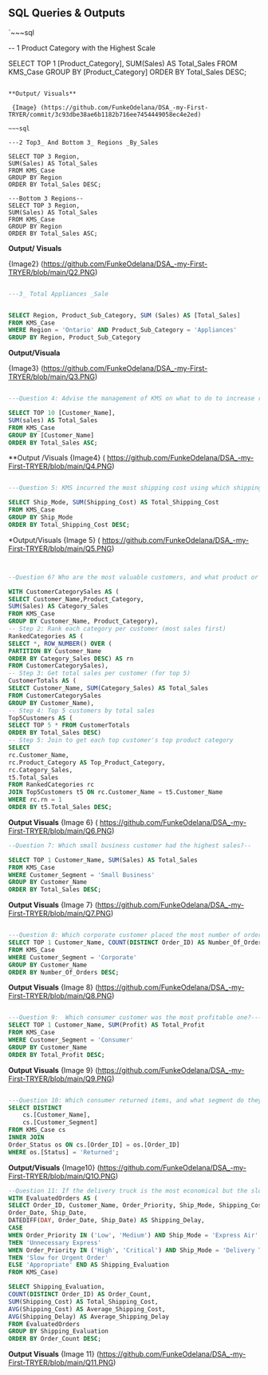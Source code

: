 ## SQL Queries & Outputs

`~~~sql

-- 1 Product Category with the Highest Scale

SELECT TOP 1 [Product_Category],
SUM(Sales) AS Total_Sales
FROM KMS_Case
GROUP BY [Product_Category]
ORDER BY Total_Sales DESC;
~~~

**Output/ Visuals**

 {Image} (https://github.com/FunkeOdelana/DSA_-my-First-TRYER/commit/3c93dbe38ae6b1182b716ee7454449058ec4e2ed)

~~~sql

---2 Top3_ And Bottom 3_ Regions _By_Sales

SELECT TOP 3 Region,
SUM(Sales) AS Total_Sales
FROM KMS_Case
GROUP BY Region
ORDER BY Total_Sales DESC;

---Bottom 3 Regions--
SELECT TOP 3 Region,
SUM(Sales) AS Total_Sales
FROM KMS_Case
GROUP BY Region
ORDER BY Total_Sales ASC;
~~~
**Output/ Visuals**

{Image2} (https://github.com/FunkeOdelana/DSA_-my-First-TRYER/blob/main/Q2.PNG)

~~~sql

---3_ Total Appliances _Sale


SELECT Region, Product_Sub_Category, SUM (Sales) AS [Total_Sales]
FROM KMS_Case
WHERE Region = 'Ontario' AND Product_Sub_Category = 'Appliances'
GROUP BY Region, Product_Sub_Category
~~~
**Output/Visuala**

{Image3} (https://github.com/FunkeOdelana/DSA_-my-First-TRYER/blob/main/Q3.PNG)

~~~sql

---Question 4: Advise the management of KMS on what to do to increase revenue from the bottom 10 customers?--

SELECT TOP 10 [Customer_Name],
SUM(sales) AS Total_Sales
FROM KMS_Case
GROUP BY [Customer_Name]
ORDER BY Total_Sales ASC;
~~~
**Output /Visuals
{Image4} ( https://github.com/FunkeOdelana/DSA_-my-First-TRYER/blob/main/Q4.PNG)


~~~sql

---Question 5: KMS incurred the most shipping cost using which shipping method?--

SELECT Ship_Mode, SUM(Shipping_Cost) AS Total_Shipping_Cost
FROM KMS_Case
GROUP BY Ship_Mode
ORDER BY Total_Shipping_Cost DESC;
~~~
*Output/Visuals
{Image 5} ( https://github.com/FunkeOdelana/DSA_-my-First-TRYER/blob/main/Q5.PNG)

~~~sql


--Question 6? Who are the most valuable customers, and what product or services do they typically purchase?---

WITH CustomerCategorySales AS (
SELECT Customer_Name,Product_Category,
SUM(Sales) AS Category_Sales
FROM KMS_Case
GROUP BY Customer_Name, Product_Category),
-- Step 2: Rank each category per customer (most sales first)
RankedCategories AS (
SELECT *, ROW_NUMBER() OVER (
PARTITION BY Customer_Name
ORDER BY Category_Sales DESC) AS rn
FROM CustomerCategorySales),
-- Step 3: Get total sales per customer (for top 5)
CustomerTotals AS (
SELECT Customer_Name, SUM(Category_Sales) AS Total_Sales
FROM CustomerCategorySales
GROUP BY Customer_Name),
-- Step 4: Top 5 customers by total sales
Top5Customers AS (
SELECT TOP 5 * FROM CustomerTotals
ORDER BY Total_Sales DESC)
-- Step 5: Join to get each top customer's top product category
SELECT 
rc.Customer_Name,
rc.Product_Category AS Top_Product_Category,
rc.Category_Sales,
t5.Total_Sales
FROM RankedCategories rc
JOIN Top5Customers t5 ON rc.Customer_Name = t5.Customer_Name
WHERE rc.rn = 1
ORDER BY t5.Total_Sales DESC;
~~~

**Output Visuals**
{Image 6} ( https://github.com/FunkeOdelana/DSA_-my-First-TRYER/blob/main/Q6.PNG)


~~~sql
--Question 7: Which small business customer had the highest sales?--

SELECT TOP 1 Customer_Name, SUM(Sales) AS Total_Sales
FROM KMS_Case
WHERE Customer_Segment = 'Small Business'
GROUP BY Customer_Name
ORDER BY Total_Sales DESC;
~~~

**Output Visuals**
{Image 7} (https://github.com/FunkeOdelana/DSA_-my-First-TRYER/blob/main/Q7.PNG)


~~~sql

---Question 8: Which corporate customer placed the most number of orders in 2009-2012?-
SELECT TOP 1 Customer_Name, COUNT(DISTINCT Order_ID) AS Number_Of_Orders
FROM KMS_Case
WHERE Customer_Segment = 'Corporate'
GROUP BY Customer_Name
ORDER BY Number_Of_Orders DESC;
~~~
**Output Visuals**
{Image 8} (https://github.com/FunkeOdelana/DSA_-my-First-TRYER/blob/main/Q8.PNG)

~~~sql

---Question 9:  Which consumer customer was the most profitable one?---
SELECT TOP 1 Customer_Name, SUM(Profit) AS Total_Profit
FROM KMS_Case
WHERE Customer_Segment = 'Consumer'
GROUP BY Customer_Name
ORDER BY Total_Profit DESC;
~~~
**Output Visuals**
{Image 9} (https://github.com/FunkeOdelana/DSA_-my-First-TRYER/blob/main/Q9.PNG)

~~~sql

---Question 10: Which consumer returned items, and what segment do they belong to?----
SELECT DISTINCT 
    cs.[Customer_Name],
    cs.[Customer_Segment]
FROM KMS_Case cs
INNER JOIN 
Order_Status os ON cs.[Order_ID] = os.[Order_ID]
WHERE os.[Status] = 'Returned';
~~~

**Output/Visuals**
{Image10} (https://github.com/FunkeOdelana/DSA_-my-First-TRYER/blob/main/Q1O.PNG)


~~~sql
--Question 11: If the delivery truck is the most economical but the slowest, shipping method and Express Air is the fastest but the most expensive one, do you think the company appropriately sent shipping costs based on the Order Priority? 
WITH EvaluatedOrders AS (
SELECT Order_ID, Customer_Name, Order_Priority, Ship_Mode, Shipping_Cost, 
Order_Date, Ship_Date,
DATEDIFF(DAY, Order_Date, Ship_Date) AS Shipping_Delay,
CASE 
WHEN Order_Priority IN ('Low', 'Medium') AND Ship_Mode = 'Express Air' 
THEN 'Unnecessary Express'
WHEN Order_Priority IN ('High', 'Critical') AND Ship_Mode = 'Delivery Truck' 
THEN 'Slow for Urgent Order'
ELSE 'Appropriate' END AS Shipping_Evaluation
FROM KMS_Case)

SELECT Shipping_Evaluation,
COUNT(DISTINCT Order_ID) AS Order_Count,
SUM(Shipping_Cost) AS Total_Shipping_Cost,
AVG(Shipping_Cost) AS Average_Shipping_Cost,
AVG(Shipping_Delay) AS Average_Shipping_Delay
FROM EvaluatedOrders
GROUP BY Shipping_Evaluation
ORDER BY Order_Count DESC;
~~~
**Output Visuals**
{Image 11} (https://github.com/FunkeOdelana/DSA_-my-First-TRYER/blob/main/Q11.PNG)
~~~
























